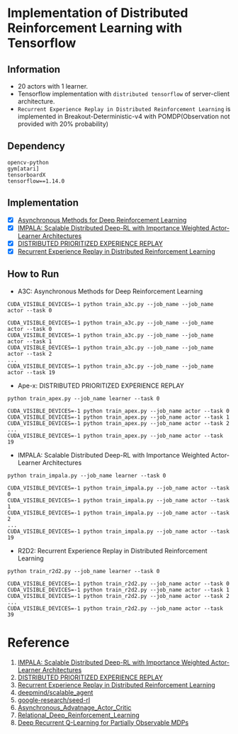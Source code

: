 # Implementation of Distributed Reinforcement Learning with Tensorflow

## Information

* 20 actors with 1 learner.
* Tensorflow implementation with `distributed tensorflow` of server-client architecture.
* `Recurrent Experience Replay in Distributed Reinforcement Learning` is implemented in Breakout-Deterministic-v4 with POMDP(Observation not provided with 20% probability)

## Dependency
```
opencv-python
gym[atari]
tensorboardX
tensorflow==1.14.0
```


## Implementation

- [x] [Asynchronous Methods for Deep Reinforcement Learning](https://arxiv.org/pdf/1602.01783.pdf)
- [x] [IMPALA: Scalable Distributed Deep-RL with Importance Weighted Actor-Learner Architectures](https://arxiv.org/abs/1802.01561)
- [x] [DISTRIBUTED PRIORITIZED EXPERIENCE REPLAY](https://arxiv.org/abs/1803.00933)
- [x] [Recurrent Experience Replay in Distributed Reinforcement Learning](https://openreview.net/forum?id=r1lyTjAqYX)

## How to Run

* A3C: Asynchronous Methods for Deep Reinforcement Learning
```
CUDA_VISIBLE_DEVICES=-1 python train_a3c.py --job_name --job_name actor --task 0

CUDA_VISIBLE_DEVICES=-1 python train_a3c.py --job_name --job_name actor --task 0
CUDA_VISIBLE_DEVICES=-1 python train_a3c.py --job_name --job_name actor --task 1
CUDA_VISIBLE_DEVICES=-1 python train_a3c.py --job_name --job_name actor --task 2
...
CUDA_VISIBLE_DEVICES=-1 python train_a3c.py --job_name --job_name actor --task 19
```

* Ape-x: DISTRIBUTED PRIORITIZED EXPERIENCE REPLAY
```
python train_apex.py --job_name learner --task 0

CUDA_VISIBLE_DEVICES=-1 python train_apex.py --job_name actor --task 0
CUDA_VISIBLE_DEVICES=-1 python train_apex.py --job_name actor --task 1
CUDA_VISIBLE_DEVICES=-1 python train_apex.py --job_name actor --task 2
...
CUDA_VISIBLE_DEVICES=-1 python train_apex.py --job_name actor --task 19
```

* IMPALA: Scalable Distributed Deep-RL with Importance Weighted Actor-Learner Architectures
```
python train_impala.py --job_name learner --task 0

CUDA_VISIBLE_DEVICES=-1 python train_impala.py --job_name actor --task 0
CUDA_VISIBLE_DEVICES=-1 python train_impala.py --job_name actor --task 1
CUDA_VISIBLE_DEVICES=-1 python train_impala.py --job_name actor --task 2
...
CUDA_VISIBLE_DEVICES=-1 python train_impala.py --job_name actor --task 19
```

* R2D2: Recurrent Experience Replay in Distributed Reinforcement Learning
```
python train_r2d2.py --job_name learner --task 0

CUDA_VISIBLE_DEVICES=-1 python train_r2d2.py --job_name actor --task 0
CUDA_VISIBLE_DEVICES=-1 python train_r2d2.py --job_name actor --task 1
CUDA_VISIBLE_DEVICES=-1 python train_r2d2.py --job_name actor --task 2
...
CUDA_VISIBLE_DEVICES=-1 python train_r2d2.py --job_name actor --task 39
```

# Reference

1. [IMPALA: Scalable Distributed Deep-RL with Importance Weighted Actor-Learner Architectures](https://arxiv.org/abs/1802.01561)
2. [DISTRIBUTED PRIORITIZED EXPERIENCE REPLAY](https://arxiv.org/abs/1803.00933)
3. [Recurrent Experience Replay in Distributed Reinforcement Learning](https://openreview.net/forum?id=r1lyTjAqYX)
4. [deepmind/scalable_agent](https://github.com/deepmind/scalable_agent)
5. [google-research/seed-rl](https://github.com/google-research/seed_rl)
6. [Asynchronous_Advatnage_Actor_Critic](https://github.com/alphastarkor/distributed_tensorflow_a3c)
7. [Relational_Deep_Reinforcement_Learning](https://github.com/RLOpensource/Relational_Deep_Reinforcement_Learning)
8. [Deep Recurrent Q-Learning for Partially Observable MDPs](https://arxiv.org/abs/1507.06527)
